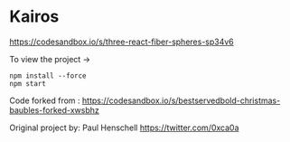 # Kairos

https://codesandbox.io/s/three-react-fiber-spheres-sp34v6

To view the project ->

```
npm install --force
npm start
```

Code forked from :
https://codesandbox.io/s/bestservedbold-christmas-baubles-forked-xwsbhz

Original project by:
Paul Henschell
https://twitter.com/0xca0a

